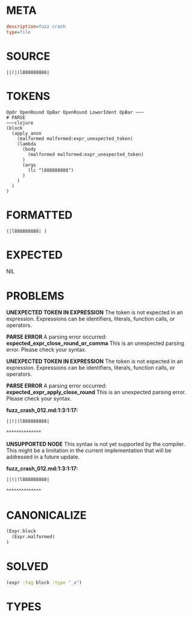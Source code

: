 # META
~~~ini
description=fuzz crash
type=file
~~~
# SOURCE
~~~roc
||(|(l888888888|
~~~
# TOKENS
~~~text
OpOr OpenRound OpBar OpenRound LowerIdent OpBar ~~~
# PARSE
~~~clojure
(block
  (apply_anon
    (malformed malformed:expr_unexpected_token)
    (lambda
      (body
        (malformed malformed:expr_unexpected_token)
      )
      (args
        (lc "l888888888")
      )
    )
  )
)
~~~
# FORMATTED
~~~roc
(|l888888888| )
~~~
# EXPECTED
NIL
# PROBLEMS
**UNEXPECTED TOKEN IN EXPRESSION**
The token **<unknown>** is not expected in an expression.
Expressions can be identifiers, literals, function calls, or operators.



**PARSE ERROR**
A parsing error occurred: **expected_expr_close_round_or_comma**
This is an unexpected parsing error. Please check your syntax.



**UNEXPECTED TOKEN IN EXPRESSION**
The token **<unknown>** is not expected in an expression.
Expressions can be identifiers, literals, function calls, or operators.



**PARSE ERROR**
A parsing error occurred: **expected_expr_apply_close_round**
This is an unexpected parsing error. Please check your syntax.

**fuzz_crash_012.md:1:3:1:17:**
```roc
||(|(l888888888|
```
  ^^^^^^^^^^^^^^


**UNSUPPORTED NODE**
This syntax is not yet supported by the compiler.
This might be a limitation in the current implementation that will be addressed in a future update.

**fuzz_crash_012.md:1:3:1:17:**
```roc
||(|(l888888888|
```
  ^^^^^^^^^^^^^^


# CANONICALIZE
~~~clojure
(Expr.block
  (Expr.malformed)
)
~~~
# SOLVED
~~~clojure
(expr :tag block :type "_a")
~~~
# TYPES
~~~roc
~~~
